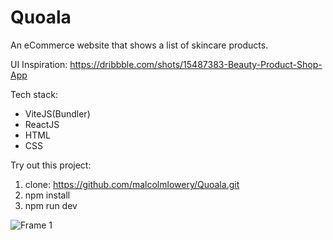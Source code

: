 # Quoala
An eCommerce website that shows a list of skincare products.

UI Inspiration: https://dribbble.com/shots/15487383-Beauty-Product-Shop-App

Tech stack:
- ViteJS(Bundler)
- ReactJS
- HTML
- CSS

Try out this project:
1) clone: https://github.com/malcolmlowery/Quoala.git
2) npm install
3) npm run dev

![Frame 1](https://user-images.githubusercontent.com/100153203/190839468-06c1e40f-f2af-46ad-b2e1-208db84f5bcd.png)
